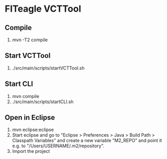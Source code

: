 FITeagle VCTTool
================

Compile
-------

1. mvn -T2 compile

Start VCTTool
-------------
1. ./src/main/scripts/startVCTTool.sh

Start CLI
-------------
1. mvn compile
2. ./src/main/scripts/startCLI.sh


Open in Eclipse
---------------
1. mvn eclipse:eclipse
2. Start eclipse and go to "Eclipse > Preferences > Java > Build Path > Classpath Variables" and create a new variable "M2_REPO" and point it e.g. to "/Users/USERNAME/.m2/repository".
3. Import the project
